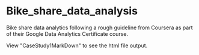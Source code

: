 # Bike_share_data_analysis
Bike share data analytics following a rough guideline from Coursera as part of their Google Data Analytics Certificate course.

View "CaseStudy1MarkDown" to see the html file output.
